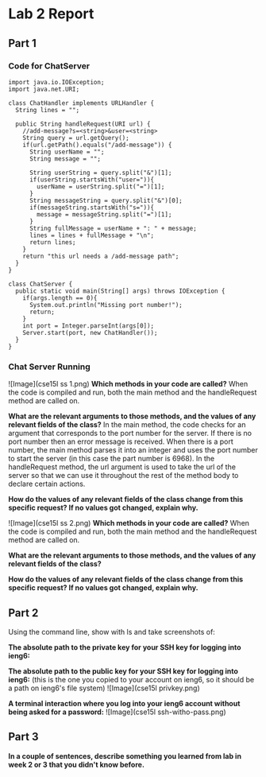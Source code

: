 # Lab 2 Report

## Part 1

### Code for ChatServer
```
import java.io.IOException;
import java.net.URI;

class ChatHandler implements URLHandler {
  String lines = "";

  public String handleRequest(URI url) {
    //add-message?s=<string>&user=<string>
    String query = url.getQuery();
    if(url.getPath().equals("/add-message")) {
      String userName = "";
      String message = "";

      String userString = query.split("&")[1];
      if(userString.startsWith("user=")){
        userName = userString.split("=")[1];
      }
      String messageString = query.split("&")[0];
      if(messageString.startsWith("s=")){
        message = messageString.split("=")[1];
      }
      String fullMessage = userName + ": " + message;
      lines = lines + fullMessage + "\n";
      return lines;
    }
    return "this url needs a /add-message path";
  }
}

class ChatServer {
  public static void main(String[] args) throws IOException {
    if(args.length == 0){
      System.out.println("Missing port number!");
      return;
    }
    int port = Integer.parseInt(args[0]);
    Server.start(port, new ChatHandler());
  }
}
```

### Chat Server Running
![Image](cse15l ss 1.png)
**Which methods in your code are called?** When the code is compiled and run, both the main method and the handleRequest method are called on.

**What are the relevant arguments to those methods, and the values of any relevant fields of the class?** In the main method, the code checks for an argument that corresponds to the port number for the server. If there is no port number then an error message is received. When there is a port number, the main method parses it into an integer and uses the port number to start the server (in this case the part number is 6968). In the handleRequest method, the url argument is used to take the url of the server so that we can use it throughout the rest of the method body to declare certain actions. 

**How do the values of any relevant fields of the class change from this specific request? If no values got changed, explain why.**

![Image](cse15l ss 2.png)
**Which methods in your code are called?** When the code is compiled and run, both the main method and the handleRequest method are called on.

**What are the relevant arguments to those methods, and the values of any relevant fields of the class?**

**How do the values of any relevant fields of the class change from this specific request? If no values got changed, explain why.**

## Part 2

Using the command line, show with ls and take screenshots of:

**The absolute path to the private key for your SSH key for logging into ieng6:**


**The absolute path to the public key for your SSH key for logging into ieng6:** (this is the one you copied to your account on ieng6, so it should be a path on ieng6's file system)
![Image](cse15l privkey.png)

**A terminal interaction where you log into your ieng6 account without being asked for a password:**
![Image](cse15l ssh-witho-pass.png)

## Part 3
**In a couple of sentences, describe something you learned from lab in week 2 or 3 that you didn't know before.**
